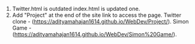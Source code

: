 1. Twitter.html is outdated index.html is updated one.
2. Add "Project" at the end of the site link to access the page.
Twitter clone - (https://adityamahajan1614.github.io/WebDev/Project/).
Simon Game - (https://adityamahajan1614.github.io/WebDev/Simon%20Game/).

